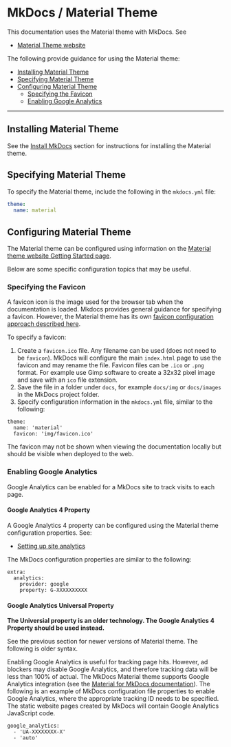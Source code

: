 # MkDocs / Material Theme #

This documentation uses the Material theme with MkDocs.  See

*   [Material Theme website](https://squidfunk.github.io/mkdocs-material/)

The following provide guidance for using the Material theme:

*   [Installing Material Theme](#istalling-material-theme)
*   [Specifying Material Theme](#specifying-material-theme)
*   [Configuring Material Theme](#configuring-material-theme)
    +   [Specifying the Favicon](#specifying-the-favicon)
    +   [Enabling Google Analytics](#enabling-google-analytics)

-----------------

## Installing Material Theme ##

See the [Install MkDocs](install.md) section for instructions for installing the Material theme.

## Specifying Material Theme ##

To specify the Material theme, include the following in the `mkdocs.yml` file:

```yaml
theme:
  name: material
```

## Configuring Material Theme ##

The Material theme can be configured using information on the
[Material theme website Getting Started page](https://squidfunk.github.io/mkdocs-material/getting-started/).

Below are some specific configuration topics that may be useful.

### Specifying the Favicon ###

A favicon icon is the image used for the browser tab when the documentation is loaded.
Mkdocs provides general guidance for specifying a favicon.
However, the Material theme has its own
[favicon configuration approach described here](https://squidfunk.github.io/mkdocs-material/getting-started/#favicon).

To specify a favicon:

1.  Create a `favicon.ico` file.  Any filename can be used (does not need to be `favicon`).
    MkDocs will configure the main `index.html` page to use the favicon and may rename the file.
    Favicon files can be `.ico` or `.png` format.
    For example use Gimp software to create a 32x32 pixel image and save with an `ico` file extension.
2.  Save the file in a folder under `docs`, for example `docs/img` or `docs/images` in the MkDocs project folder.
3.  Specify configuration information in the `mkdocs.yml` file, similar to the following:

```
theme:
  name: 'material'
  favicon: 'img/favicon.ico'
```

The favicon may not be shown when viewing the documentation locally but should be visible when deployed to the web.

### Enabling Google Analytics ###

Google Analytics can be enabled for a MkDocs site to track visits to each page.

#### Google Analytics 4 Property ####

A Google Analytics 4 property can be configured using the Material theme configuration properties. See:

*   [Setting up site analytics](https://squidfunk.github.io/mkdocs-material/setup/setting-up-site-analytics/)

The MkDocs configuration properties are similar to the following:

```
extra:
  analytics:
    provider: google
    property: G-XXXXXXXXXX
```

#### Google Analytics Universal Property ####

**The Universial property is an older technology.
The Google Analytics 4 Property should be used instead.**

See the previous section for newer versions of Material theme.
The following is older syntax.

Enabling Google Analytics is useful for tracking page hits.
However, ad blockers may disable Google Analytics, and therefore tracking data will be less than 100% of actual.
The MkDocs Material theme supports Google Analytics integration (see the
[Material for MkDocs documentation](https://squidfunk.github.io/mkdocs-material/getting-started#google-analytics/)).
The following is an example of MkDocs configuration file properties to enable Google Analytics,
where the appropriate tracking ID needs to be specified.
The static website pages created by MkDocs will contain Google Analytics JavaScript code.

```
google_analytics:
  - 'UA-XXXXXXXX-X'
  - 'auto'
```
